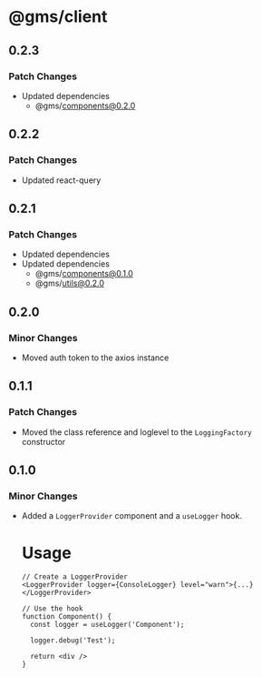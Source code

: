 # @gms/client

## 0.2.3

### Patch Changes

- Updated dependencies
  - @gms/components@0.2.0

## 0.2.2

### Patch Changes

- Updated react-query

## 0.2.1

### Patch Changes

- Updated dependencies
- Updated dependencies
  - @gms/components@0.1.0
  - @gms/utils@0.2.0

## 0.2.0

### Minor Changes

- Moved auth token to the axios instance

## 0.1.1

### Patch Changes

- Moved the class reference and loglevel to the `LoggingFactory` constructor

## 0.1.0

### Minor Changes

- Added a `LoggerProvider` component and a `useLogger` hook.

  # Usage

      // Create a LoggerProvider
      <LoggerProvider logger={ConsoleLogger} level="warn">{...}</LoggerProvider>

      // Use the hook
      function Component() {
        const logger = useLogger('Component');

        logger.debug('Test');

        return <div />
      }
